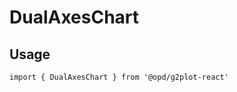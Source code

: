 # DualAxesChart

## Usage

```tsx | pure
import { DualAxesChart } from '@opd/g2plot-react'
```

<API src="../../src/plots/dual-axes/index.tsx" />
